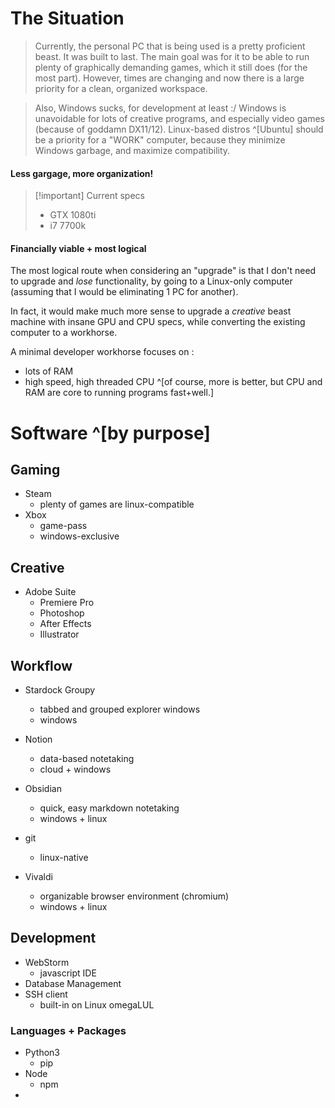 # The Situation
> Currently, the personal PC that is being used is a pretty proficient beast. It was built to last.
> The main goal was for it to be able to run plenty of graphically demanding games, which it still does (for the most part). However, times are changing and now there is a large priority for a clean, organized workspace.

> Also, Windows sucks, for development at least :/ Windows is unavoidable for lots of creative programs, and especially video games (because of goddamn DX11/12). Linux-based distros ^[Ubuntu] should be a priority for a "WORK" computer, because they minimize Windows garbage, and maximize compatibility.

#### Less gargage, more organization!

> [!important] Current specs
> - GTX 1080ti
> - i7 7700k

#### Financially viable + most logical
The most logical route when considering an "upgrade" is that I don't need to upgrade and _lose_ functionality, by  going to a Linux-only computer (assuming that I would be eliminating 1 PC for another).

In fact, it would make much more sense to upgrade a *creative* beast machine with insane GPU and CPU specs, while converting the existing computer to a workhorse.

A minimal developer workhorse focuses on :
- lots of RAM
- high speed, high threaded CPU ^[of course, more is better, but CPU and RAM are core to running programs fast+well.]

# Software ^[by purpose]

## Gaming
- Steam
	* plenty of games are linux-compatible
- Xbox
	- game-pass
	- windows-exclusive

## Creative
- Adobe Suite
	- Premiere Pro
	- Photoshop
	- After Effects
	- Illustrator

## Workflow
- Stardock Groupy
	- tabbed and grouped explorer windows
	- windows

- Notion
	- data-based notetaking
	- cloud + windows
- Obsidian
	- quick, easy markdown notetaking
	- windows + linux
- git
	- linux-native

- Vivaldi
	- organizable browser environment (chromium)
	- windows + linux

## Development
- WebStorm
	- javascript IDE
- Database Management
- SSH client
	- built-in on Linux omegaLUL

### Languages + Packages
- Python3
	- pip
- Node
	- npm
- 